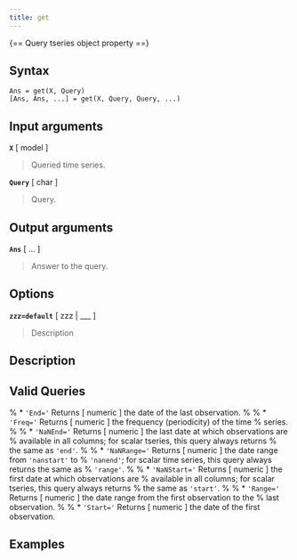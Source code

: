 ```yaml
---
title: get
---
```


{== Query tseries object property ==}


## Syntax 

    Ans = get(X, Query)
    [Ans, Ans, ...] = get(X, Query, Query, ...)


## Input arguments 

__`X`__ [ model ]
> 
> Queried time series.
> 

__`Query`__ [ char ]
> 
> Query.
> 

## Output arguments 

__`Ans`__ [ ... ] 
> 
> Answer to the query.
> 

## Options 

__`zzz=default`__ [ zzz | ___ ]
> 
> Description
> 

## Description



## Valid Queries 

% * `'End='` Returns [ numeric ] the date of the last observation.
%
% * `'Freq='` Returns [ numeric ] the frequency (periodicity) of the time
% series.
%
% * `'NaNEnd='` Returns [ numeric ] the last date at which observations are
% available in all columns; for scalar tseries, this query always returns
% the same as `'end'`.
%
% * `'NaNRange='` Returns [ numeric ] the date range from `'nanstart'` to
% `'nanend'`; for scalar time series, this query always returns the same as
% `'range'`.
%
% * `'NaNStart='` Returns [ numeric ] the first date at which observations are
% available in all columns; for scalar tseries, this query always returns
% the same as `'start'`.
%
% * `'Range='` Returns [ numeric ] the date range from the first observation to the
% last observation.
%
% * `'Start='` Returns [ numeric ] the date of the first observation.

## Examples

```matlab
```


